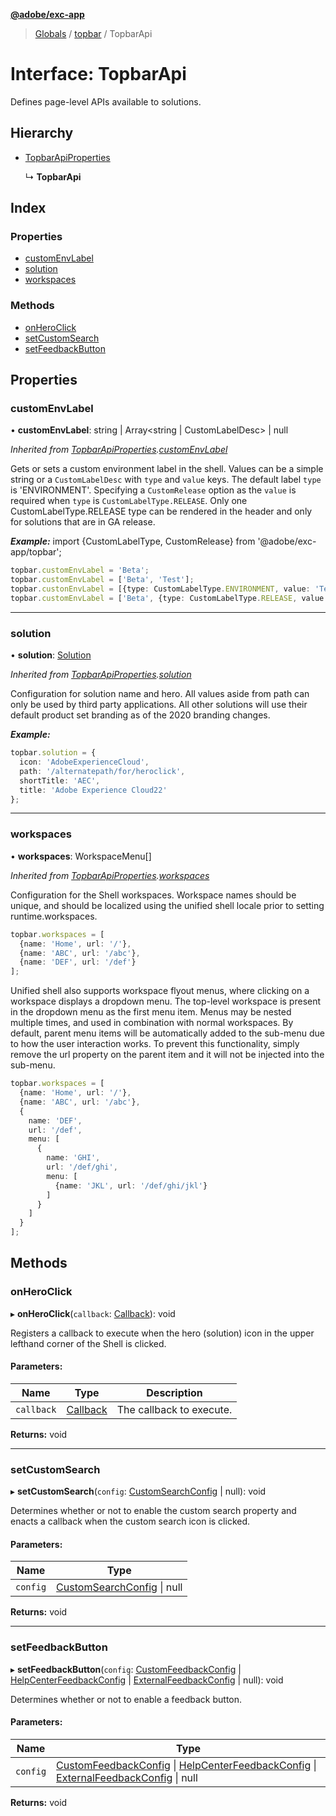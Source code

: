 **[@adobe/exc-app](../README.md)**

> [Globals](../README.md) / [topbar](../modules/topbar.md) / TopbarApi

# Interface: TopbarApi

Defines page-level APIs available to solutions.

## Hierarchy

* [TopbarApiProperties](topbar.topbarapiproperties.md)

  ↳ **TopbarApi**

## Index

### Properties

* [customEnvLabel](topbar.topbarapi.md#customenvlabel)
* [solution](topbar.topbarapi.md#solution)
* [workspaces](topbar.topbarapi.md#workspaces)

### Methods

* [onHeroClick](topbar.topbarapi.md#onheroclick)
* [setCustomSearch](topbar.topbarapi.md#setcustomsearch)
* [setFeedbackButton](topbar.topbarapi.md#setfeedbackbutton)

## Properties

### customEnvLabel

•  **customEnvLabel**: string | Array<string | CustomLabelDesc> | null

*Inherited from [TopbarApiProperties](topbar.topbarapiproperties.md).[customEnvLabel](topbar.topbarapiproperties.md#customenvlabel)*

Gets or sets a custom environment label in the shell. Values can be a simple string or
a `CustomLabelDesc` with `type` and `value` keys. The default label `type` is 'ENVIRONMENT'.
Specifying a `CustomRelease` option as the `value` is required when `type` is
`CustomLabelType.RELEASE`. Only one CustomLabelType.RELEASE type can be rendered in the header
 and only for solutions that are in GA release.

***Example:***
import {CustomLabelType, CustomRelease} from '@adobe/exc-app/topbar';

```typescript
topbar.customEnvLabel = 'Beta';
topbar.customEnvLabel = ['Beta', 'Test'];
topbar.custonEnvLabel = [{type: CustomLabelType.ENVIRONMENT, value: 'Test'}];
topbar.customEnvLabel = ['Beta', {type: CustomLabelType.RELEASE, value: CustomRelease.TRIAL}];
```

___

### solution

•  **solution**: [Solution](topbar.solution.md)

*Inherited from [TopbarApiProperties](topbar.topbarapiproperties.md).[solution](topbar.topbarapiproperties.md#solution)*

Configuration for solution name and hero. All values aside from
path can only be used by third party applications. All other solutions will use
their default product set branding as of the 2020 branding changes.

***Example:***

```typescript
topbar.solution = {
  icon: 'AdobeExperienceCloud',
  path: '/alternatepath/for/heroclick',
  shortTitle: 'AEC',
  title: 'Adobe Experience Cloud22'
};
```

___

### workspaces

•  **workspaces**: WorkspaceMenu[]

*Inherited from [TopbarApiProperties](topbar.topbarapiproperties.md).[workspaces](topbar.topbarapiproperties.md#workspaces)*

Configuration for the Shell workspaces. Workspace names should be unique, and should be
localized using the unified shell locale prior to setting runtime.workspaces.

```typescript
topbar.workspaces = [
  {name: 'Home', url: '/'},
  {name: 'ABC', url: '/abc'},
  {name: 'DEF', url: '/def'}
];
```

Unified shell also supports workspace flyout menus, where clicking on a workspace displays a
dropdown menu. The top-level workspace is present in the dropdown menu as the first menu item.
Menus may be nested multiple times, and used in combination with normal workspaces. By default,
parent menu items will be automatically added to the sub-menu due to how the user interaction
works. To prevent this functionality, simply remove the url property on the parent item and it
will not be injected into the sub-menu.

```typescript
topbar.workspaces = [
  {name: 'Home', url: '/'},
  {name: 'ABC', url: '/abc'},
  {
    name: 'DEF',
    url: '/def',
    menu: [
      {
        name: 'GHI',
        url: '/def/ghi',
        menu: [
          {name: 'JKL', url: '/def/ghi/jkl'}
        ]
      }
    ]
  }
];
```

## Methods

### onHeroClick

▸ **onHeroClick**(`callback`: [Callback](topbar.callback.md)): void

Registers a callback to execute when the hero (solution) icon in the upper lefthand corner of
the Shell is clicked.

#### Parameters:

Name | Type | Description |
------ | ------ | ------ |
`callback` | [Callback](topbar.callback.md) | The callback to execute.  |

**Returns:** void

___

### setCustomSearch

▸ **setCustomSearch**(`config`: [CustomSearchConfig](topbar.customsearchconfig.md) \| null): void

Determines whether or not to enable the custom search property and enacts a callback
when the custom search icon is clicked.

#### Parameters:

Name | Type |
------ | ------ |
`config` | [CustomSearchConfig](topbar.customsearchconfig.md) \| null |

**Returns:** void

___

### setFeedbackButton

▸ **setFeedbackButton**(`config`: [CustomFeedbackConfig](topbar.customfeedbackconfig.md) \| [HelpCenterFeedbackConfig](topbar.helpcenterfeedbackconfig.md) \| [ExternalFeedbackConfig](topbar.externalfeedbackconfig.md) \| null): void

Determines whether or not to enable a feedback button.

#### Parameters:

Name | Type |
------ | ------ |
`config` | [CustomFeedbackConfig](topbar.customfeedbackconfig.md) \| [HelpCenterFeedbackConfig](topbar.helpcenterfeedbackconfig.md) \| [ExternalFeedbackConfig](topbar.externalfeedbackconfig.md) \| null |

**Returns:** void
